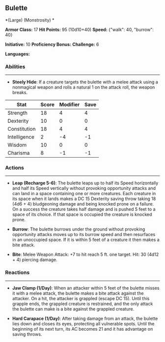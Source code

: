 ## Bulette
*(Large) (Monstrosity) *

**Armor Class:** 17
**Hit Points:** 95 (10d10+40)
**Speed:** {"walk": 40, "burrow": 40}

**Initiative:** 10
**Proficiency Bonus:**
**Challenge:** 6

**Languages:** 

### Abilities
 --- 
- **Steely Hide**: If a creature targets the bulette with a melee attack using a nonmagical weapon and rolls a natural 1 on the attack roll, the weapon breaks.



| Stat | Score | Modifier | Save |
| ---- | ---- | ---- | ---- |
| Strength | 18 | 4 | 4 |
| Dexterity | 10 | 0 | 0 |
| Constitution | 18 | 4 | 4 |
| Intelligence | 2 | -4 | -1 |
| Wisdom | 10 | 0 | 0 |
| Charisma | 8 | -1 | -1 |

### Actions
 --- 
- **Leap (Recharge 5-6)**: The bulette leaps up to half its Speed horizontally and half its Speed vertically without provoking opportunity attacks  and can land in a space containing one or more creatures. Each creature in its space when it lands makes a DC 15 Dexterity saving throw  taking 18 (4d6 + 4) bludgeoning damage and being knocked prone on a failure. On a success  the creature takes half damage and is pushed 5 feet to a space of its choice. If that space is occupied  the creature is knocked prone.

- **Burrow**: The bulette burrows under the ground without provoking opportunity attacks  moves up to its burrow speed  and then resurfaces in an unoccupied space. If it is within 5 feet of a creature  it then makes a bite attack.

- **Bite**: Melee Weapon Attack: +7 to hit  reach 5 ft.  one target. Hit: 30 (4d12 + 4) piercing damage.

### Reactions
 --- 
- **Jaw Clamp (1/Day)**: When an attacker within 5 feet of the bulette misses it with a melee attack, the bulette makes a bite attack against the attacker. On a hit, the attacker is grappled (escape DC 15). Until this grapple ends, the grappled creature is restrained, and the only attack the bulette can make is a bite against the grappled creature.

- **Hard Carapace (1/Day)**: After taking damage from an attack, the bulette lies down and closes its eyes, protecting all vulnerable spots. Until the beginning of its next turn, its AC becomes 21 and it has advantage on saving throws.

